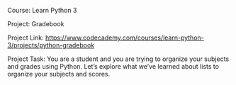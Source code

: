 Course: Learn Python 3

Project: Gradebook

Project Link: https://www.codecademy.com/courses/learn-python-3/projects/python-gradebook

Project Task: You are a student and you are trying to organize your subjects and grades using Python. Let’s explore what we’ve learned about lists to organize your subjects and scores.
